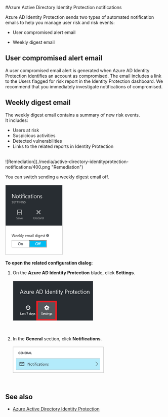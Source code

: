<properties
	pageTitle="Azure Active Directory Identity Protection notifications| Microsoft Azure"
	description="Learn how notifications support your investigation activities."
	services="active-directory"
	keywords="azure active directory identity protection, cloud app discovery, managing applications, security, risk, risk level, vulnerability, security policy"
	documentationCenter=""
	authors="markusvi"
	manager="stevenpo"
	editor=""/>

<tags
	ms.service="active-directory"
	ms.workload="identity"
	ms.tgt_pltfrm="na"
	ms.devlang="na"
	ms.topic="article"
	ms.date="05/16/2016"
	ms.author="markvi"/>

#Azure Active Directory Identity Protection notifications 


Azure AD Identity Protection sends two types of automated notification emails to help you manage user risk and risk events:

- User compromised alert email

- Weekly digest email

## User compromised alert email

A user compromised email alert is generated when Azure AD Identity Protection identifies an account as compromised. The email includes a link to the Users flagged for risk report in the Identity Protection dashboard. We recommend that you immediately investigate notifications of compromised.


## Weekly digest email

The weekly digest email contains a summary of new risk events.<br>
It includes:

- Users at risk
- Suspicious activities
- Detected vulnerabilities
- Links to the related reports in Identity Protection


<br>
![Remediation](./media/active-directory-identityprotection-notifications/400.png "Remediation")
<br> 

You can switch sending a weekly digest email off.
<br><br>
![User risks](./media/active-directory-identityprotection-notifications/62.png "User risks")
<br>
 

**To open the related configuration dialog**:

1. On the **Azure AD Identity Protection** blade, click **Settings**.
<br><br>
![User risk policy](./media/active-directory-identityprotection-notifications/401.png "User risk policy")
<br>

2. In the **General** section, click **Notifications**.
<br><br>
![User risk policy](./media/active-directory-identityprotection-notifications/405.png "User risk policy")
<br>




## See also

- [Azure Active Directory Identity Protection](active-directory-identityprotection.md) 

